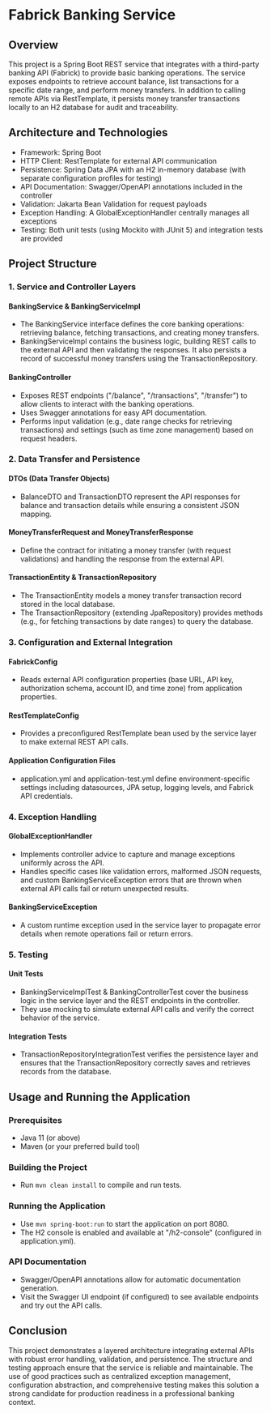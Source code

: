 # Fabrick Banking Service

## Overview
This project is a Spring Boot REST service that integrates with a third-party banking API (Fabrick) to provide basic banking operations. The service exposes endpoints to retrieve account balance, list transactions for a specific date range, and perform money transfers. In addition to calling remote APIs via RestTemplate, it persists money transfer transactions locally to an H2 database for audit and traceability.

## Architecture and Technologies
* Framework: Spring Boot
* HTTP Client: RestTemplate for external API communication
* Persistence: Spring Data JPA with an H2 in-memory database (with separate configuration profiles for testing)
* API Documentation: Swagger/OpenAPI annotations included in the controller
* Validation: Jakarta Bean Validation for request payloads
* Exception Handling: A GlobalExceptionHandler centrally manages all exceptions
* Testing: Both unit tests (using Mockito with JUnit 5) and integration tests are provided

## Project Structure

### 1. Service and Controller Layers

#### BankingService & BankingServiceImpl
* The BankingService interface defines the core banking operations: retrieving balance, fetching transactions, and creating money transfers.
* BankingServiceImpl contains the business logic, building REST calls to the external API and then validating the responses. It also persists a record of successful money transfers using the TransactionRepository.

#### BankingController
* Exposes REST endpoints ("/balance", "/transactions", "/transfer") to allow clients to interact with the banking operations.
* Uses Swagger annotations for easy API documentation.
* Performs input validation (e.g., date range checks for retrieving transactions) and settings (such as time zone management) based on request headers.

### 2. Data Transfer and Persistence

#### DTOs (Data Transfer Objects)
* BalanceDTO and TransactionDTO represent the API responses for balance and transaction details while ensuring a consistent JSON mapping.

#### MoneyTransferRequest and MoneyTransferResponse
* Define the contract for initiating a money transfer (with request validations) and handling the response from the external API.

#### TransactionEntity & TransactionRepository
* The TransactionEntity models a money transfer transaction record stored in the local database.
* The TransactionRepository (extending JpaRepository) provides methods (e.g., for fetching transactions by date ranges) to query the database.

### 3. Configuration and External Integration

#### FabrickConfig
* Reads external API configuration properties (base URL, API key, authorization schema, account ID, and time zone) from application properties.

#### RestTemplateConfig
* Provides a preconfigured RestTemplate bean used by the service layer to make external REST API calls.

#### Application Configuration Files
* application.yml and application-test.yml define environment-specific settings including datasources, JPA setup, logging levels, and Fabrick API credentials.

### 4. Exception Handling

#### GlobalExceptionHandler
* Implements controller advice to capture and manage exceptions uniformly across the API.
* Handles specific cases like validation errors, malformed JSON requests, and custom BankingServiceException errors that are thrown when external API calls fail or return unexpected results.

#### BankingServiceException
* A custom runtime exception used in the service layer to propagate error details when remote operations fail or return errors.

### 5. Testing

#### Unit Tests
* BankingServiceImplTest & BankingControllerTest cover the business logic in the service layer and the REST endpoints in the controller.
* They use mocking to simulate external API calls and verify the correct behavior of the service.

#### Integration Tests
* TransactionRepositoryIntegrationTest verifies the persistence layer and ensures that the TransactionRepository correctly saves and retrieves records from the database.

## Usage and Running the Application

### Prerequisites
* Java 11 (or above)
* Maven (or your preferred build tool)

### Building the Project
* Run `mvn clean install` to compile and run tests.

### Running the Application
* Use `mvn spring-boot:run` to start the application on port 8080.
* The H2 console is enabled and available at "/h2-console" (configured in application.yml).

### API Documentation
* Swagger/OpenAPI annotations allow for automatic documentation generation.
* Visit the Swagger UI endpoint (if configured) to see available endpoints and try out the API calls.

## Conclusion
This project demonstrates a layered architecture integrating external APIs with robust error handling, validation, and persistence. The structure and testing approach ensure that the service is reliable and maintainable. The use of good practices such as centralized exception management, configuration abstraction, and comprehensive testing makes this solution a strong candidate for production readiness in a professional banking context.
